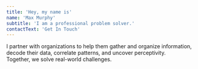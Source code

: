 ```yaml
---
title: 'Hey, my name is'
name: 'Max Murphy'
subtitle: 'I am a professional problem solver.'
contactText: 'Get In Touch'
---
```


I partner with organizations to help them gather and organize information, decode their data, correlate patterns, and uncover perceptivity.<br> Together, we solve real-world challenges.
